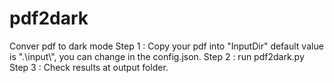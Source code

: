 # pdf2dark
Conver pdf to dark mode
Step 1 : Copy your pdf into "InputDir" default value is ".\\input\\", you can change in the config.json. 
Step 2 : run pdf2dark.py
Step 3 : Check results at output folder. 
